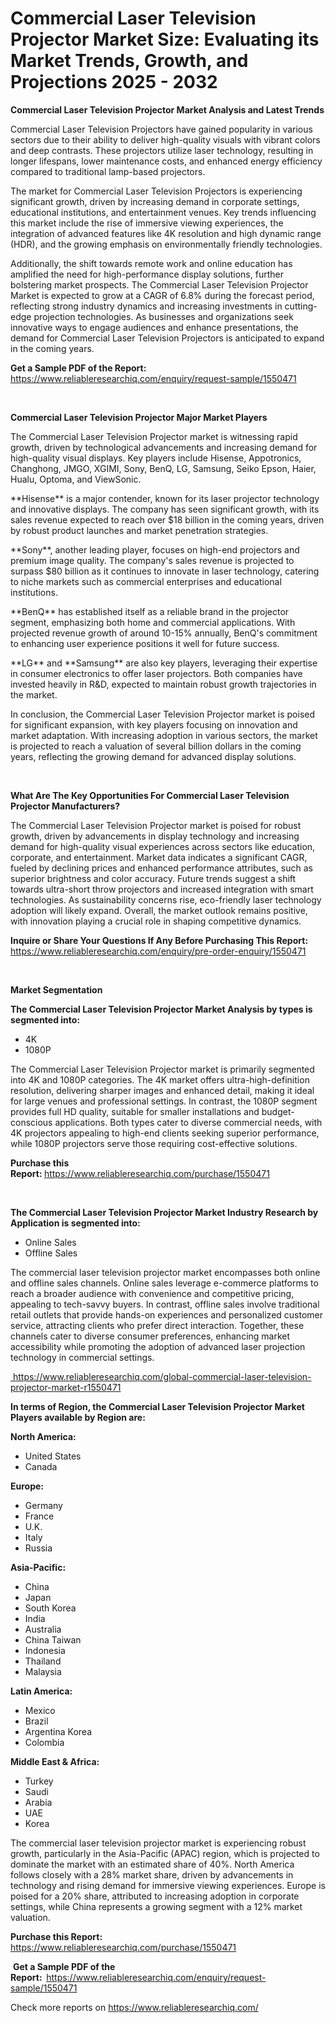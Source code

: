 <p><h1>Commercial Laser Television Projector Market Size: Evaluating its Market Trends, Growth, and Projections 2025 - 2032</h1></p><p><strong>Commercial Laser Television Projector Market Analysis and Latest Trends</strong></p>
<p><p>Commercial Laser Television Projectors have gained popularity in various sectors due to their ability to deliver high-quality visuals with vibrant colors and deep contrasts. These projectors utilize laser technology, resulting in longer lifespans, lower maintenance costs, and enhanced energy efficiency compared to traditional lamp-based projectors. </p><p>The market for Commercial Laser Television Projectors is experiencing significant growth, driven by increasing demand in corporate settings, educational institutions, and entertainment venues. Key trends influencing this market include the rise of immersive viewing experiences, the integration of advanced features like 4K resolution and high dynamic range (HDR), and the growing emphasis on environmentally friendly technologies. </p><p>Additionally, the shift towards remote work and online education has amplified the need for high-performance display solutions, further bolstering market prospects. The Commercial Laser Television Projector Market is expected to grow at a CAGR of 6.8% during the forecast period, reflecting strong industry dynamics and increasing investments in cutting-edge projection technologies. As businesses and organizations seek innovative ways to engage audiences and enhance presentations, the demand for Commercial Laser Television Projectors is anticipated to expand in the coming years.</p></p>
<p><strong>Get a Sample PDF of the Report:&nbsp;</strong> <a href="https://www.reliableresearchiq.com/enquiry/request-sample/1550471?utm_campaign=2267&utm_medium=2&utm_source=Github&utm_content=ia&utm_term=09022025&utm_id=commercial-laser-television-projector">https://www.reliableresearchiq.com/enquiry/request-sample/1550471</a></p>
<p>&nbsp;</p>
<p><strong>Commercial Laser Television Projector Major Market Players</strong></p>
<p><p>The Commercial Laser Television Projector market is witnessing rapid growth, driven by technological advancements and increasing demand for high-quality visual displays. Key players include Hisense, Appotronics, Changhong, JMGO, XGIMI, Sony, BenQ, LG, Samsung, Seiko Epson, Haier, Hualu, Optoma, and ViewSonic.</p><p>**Hisense** is a major contender, known for its laser projector technology and innovative displays. The company has seen significant growth, with its sales revenue expected to reach over $18 billion in the coming years, driven by robust product launches and market penetration strategies.</p><p>**Sony**, another leading player, focuses on high-end projectors and premium image quality. The company's sales revenue is projected to surpass $80 billion as it continues to innovate in laser technology, catering to niche markets such as commercial enterprises and educational institutions.</p><p>**BenQ** has established itself as a reliable brand in the projector segment, emphasizing both home and commercial applications. With projected revenue growth of around 10-15% annually, BenQ's commitment to enhancing user experience positions it well for future success.</p><p>**LG** and **Samsung** are also key players, leveraging their expertise in consumer electronics to offer laser projectors. Both companies have invested heavily in R&D, expected to maintain robust growth trajectories in the market.</p><p>In conclusion, the Commercial Laser Television Projector market is poised for significant expansion, with key players focusing on innovation and market adaptation. With increasing adoption in various sectors, the market is projected to reach a valuation of several billion dollars in the coming years, reflecting the growing demand for advanced display solutions.</p></p>
<p>&nbsp;</p>
<p><strong>What Are The Key Opportunities For Commercial Laser Television Projector Manufacturers?</strong></p>
<p><p>The Commercial Laser Television Projector market is poised for robust growth, driven by advancements in display technology and increasing demand for high-quality visual experiences across sectors like education, corporate, and entertainment. Market data indicates a significant CAGR, fueled by declining prices and enhanced performance attributes, such as superior brightness and color accuracy. Future trends suggest a shift towards ultra-short throw projectors and increased integration with smart technologies. As sustainability concerns rise, eco-friendly laser technology adoption will likely expand. Overall, the market outlook remains positive, with innovation playing a crucial role in shaping competitive dynamics.</p></p>
<p><strong>Inquire or Share Your Questions If Any Before Purchasing This Report:</strong> <a href="https://www.reliableresearchiq.com/enquiry/pre-order-enquiry/1550471?utm_campaign=2267&utm_medium=2&utm_source=Github&utm_content=ia&utm_term=09022025&utm_id=commercial-laser-television-projector">https://www.reliableresearchiq.com/enquiry/pre-order-enquiry/1550471</a></p>
<p>&nbsp;</p>
<p><strong>Market Segmentation</strong></p>
<p><strong>The Commercial Laser Television Projector Market Analysis by types is segmented into:</strong></p>
<p><ul><li>4K</li><li>1080P</li></ul></p>
<p><p>The Commercial Laser Television Projector market is primarily segmented into 4K and 1080P categories. The 4K market offers ultra-high-definition resolution, delivering sharper images and enhanced detail, making it ideal for large venues and professional settings. In contrast, the 1080P segment provides full HD quality, suitable for smaller installations and budget-conscious applications. Both types cater to diverse commercial needs, with 4K projectors appealing to high-end clients seeking superior performance, while 1080P projectors serve those requiring cost-effective solutions.</p></p>
<p><strong>Purchase this Report:&nbsp;</strong><a href="https://www.reliableresearchiq.com/purchase/1550471?utm_campaign=2267&utm_medium=2&utm_source=Github&utm_content=ia&utm_term=09022025&utm_id=commercial-laser-television-projector">https://www.reliableresearchiq.com/purchase/1550471</a></p>
<p>&nbsp;</p>
<p><strong>The Commercial Laser Television Projector Market Industry Research by Application is segmented into:</strong></p>
<p><ul><li>Online Sales</li><li>Offline Sales</li></ul></p>
<p><p>The commercial laser television projector market encompasses both online and offline sales channels. Online sales leverage e-commerce platforms to reach a broader audience with convenience and competitive pricing, appealing to tech-savvy buyers. In contrast, offline sales involve traditional retail outlets that provide hands-on experiences and personalized customer service, attracting clients who prefer direct interaction. Together, these channels cater to diverse consumer preferences, enhancing market accessibility while promoting the adoption of advanced laser projection technology in commercial settings.</p></p>
<p><a href="https://www.reliableresearchiq.com/global-commercial-laser-television-projector-market-r1550471?utm_campaign=2267&utm_medium=2&utm_source=Github&utm_content=ia&utm_term=09022025&utm_id=commercial-laser-television-projector">&nbsp;https://www.reliableresearchiq.com/global-commercial-laser-television-projector-market-r1550471</a></p>
<p><strong>In terms of Region, the Commercial Laser Television Projector Market Players available by Region are:</strong></p>
<p>
    <p> <strong> North America: </strong>
        <ul>
            <li>United States</li>
            <li>Canada</li>
        </ul>
        </p> 
    <p> <strong> Europe: </strong>
        <ul>
            <li>Germany</li>
            <li>France</li>
            <li>U.K.</li>
            <li>Italy</li>
            <li>Russia</li>
        </ul>
        </p> 
    <p> <strong> Asia-Pacific: </strong>
        <ul>
            <li>China</li>
            <li>Japan</li>
            <li>South Korea</li>
            <li>India</li>
            <li>Australia</li>
            <li>China Taiwan</li>
            <li>Indonesia</li>
            <li>Thailand</li>
            <li>Malaysia</li>
        </ul>
        </p> 
    <p> <strong> Latin America: </strong>
        <ul>
            <li>Mexico</li>
            <li>Brazil</li>
            <li>Argentina Korea</li>
            <li>Colombia</li>
        </ul>
        </p> 
    <p> <strong> Middle East & Africa: </strong>
        <ul>
            <li>Turkey</li>
            <li>Saudi</li>
            <li>Arabia</li>
            <li>UAE</li>
            <li>Korea</li>
        </ul>
    </p>
    </p>
<p><p>The commercial laser television projector market is experiencing robust growth, particularly in the Asia-Pacific (APAC) region, which is projected to dominate the market with an estimated share of 40%. North America follows closely with a 28% market share, driven by advancements in technology and rising demand for immersive viewing experiences. Europe is poised for a 20% share, attributed to increasing adoption in corporate settings, while China represents a growing segment with a 12% market valuation.</p></p>
<p><strong>Purchase this Report: </strong><a href="https://www.reliableresearchiq.com/purchase/1550471?utm_campaign=2267&utm_medium=2&utm_source=Github&utm_content=ia&utm_term=09022025&utm_id=commercial-laser-television-projector">https://www.reliableresearchiq.com/purchase/1550471</a></p>
<p>&nbsp;<strong>Get a Sample PDF of the Report:&nbsp;&nbsp;</strong><a href="https://www.reliableresearchiq.com/enquiry/request-sample/1550471?utm_campaign=2267&utm_medium=2&utm_source=Github&utm_content=ia&utm_term=09022025&utm_id=commercial-laser-television-projector">https://www.reliableresearchiq.com/enquiry/request-sample/1550471</a></p>
<p><strong></strong></p>
<p>Check more reports on <a href="https://www.reliableresearchiq.com/?utm_campaign=2267&utm_medium=2&utm_source=Github&utm_content=ia&utm_term=09022025&utm_id=commercial-laser-television-projector">https://www.reliableresearchiq.com/</a></p>